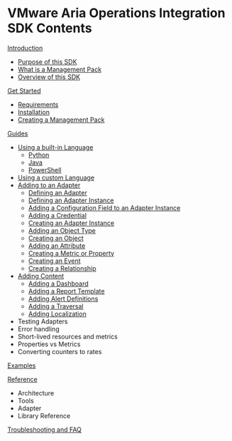 VMware Aria Operations Integration SDK Contents
==============================

[Introduction](introduction.md)
* [Purpose of this SDK](introduction.md#purpose-of-this-sdk)
* [What is a Management Pack](introduction.md#what-is-a-management-pack)
* [Overview of this SDK](introduction.md#overview-of-this-sdk)

[Get Started](../README.md#get-started)
* [Requirements](../README.md#requirements)
* [Installation](../README.md#installation)
* [Creating a Management Pack](../README.md#creating-a-management-pack)

[Guides](guides.md)
* [Using a built-in Language](builtin_language.md)
    * [Python](python_project.md)
    * [Java](java_project.md)
    * [PowerShell](powershell_project.md)
* [Using a custom Language](custom_language.md)
* [Adding to an Adapter](adding_to_an_adapter.md)
    * [Defining an Adapter](adding_to_an_adapter.md#defining-an-adapter)
    * [Defining an Adapter Instance](adding_to_an_adapter.md#defining-an-adapter-instance)
    * [Adding a Configuration Field to an Adapter Instance](adding_to_an_adapter.md#adding-a-configuration-field-to-an-adapter-instance)
    * [Adding a Credential](adding_to_an_adapter.md#adding-a-credential)
    * [Creating an Adapter Instance](adding_to_an_adapter.md#creating-an-adapter-instance)
    * [Adding an Object Type](adding_to_an_adapter.md#adding-an-object-type)
    * [Creating an Object](adding_to_an_adapter.md#creating-an-object)
    * [Adding an Attribute](adding_to_an_adapter.md#adding-an-attribute)
    * [Creating a Metric or Property](adding_to_an_adapter.md#creating-a-metric-or-property)
    * [Creating an Event](adding_to_an_adapter.md#creating-an-event)
    * [Creating a Relationship](adding_to_an_adapter.md#creating-a-relationship)
* [Adding Content](adding_content.md)
    * [Adding a Dashboard](adding_content.md#adding-a-dashboard)
    * [Adding a Report Template](adding_content.md#adding-a-report-template)
    * [Adding Alert Definitions](adding_content.md#adding-alert-definitions)
    * [Adding a Traversal](adding_content.md#adding-a-traversal)
    * [Adding Localization](adding_content.md#adding-localization)
* Testing Adapters
* Error handling
* Short-lived resources and metrics
* Properties vs Metrics
* Converting counters to rates

[Examples](examples.md)

[Reference](references.md)
* Architecture
* Tools
* Adapter
* Library Reference

[Troubleshooting and FAQ](troubleshooting_and_faq.md)
